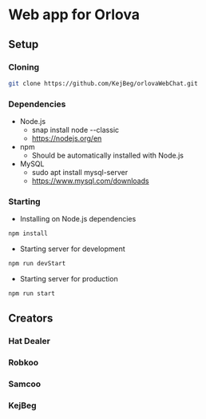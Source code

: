 # Web app for Orlova

## Setup

### Cloning

```bash
git clone https://github.com/KejBeg/orlovaWebChat.git
```

### Dependencies

- Node.js
	- snap install node --classic
	- https://nodejs.org/en
- npm
	- Should be automatically installed with Node.js
- MySQL
	- sudo apt install mysql-server
	- https://www.mysql.com/downloads

### Starting

- Installing on Node.js dependencies

```bash
npm install
```

- Starting server for development

```bash
npm run devStart
```

- Starting server for production

```bash
npm run start
```

## Creators

### Hat Dealer

### Robkoo

### Samcoo

### KejBeg

